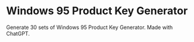 # Windows 95 Product Key Generator

Generate 30 sets of Windows 95 Product Key Generator. Made with ChatGPT.